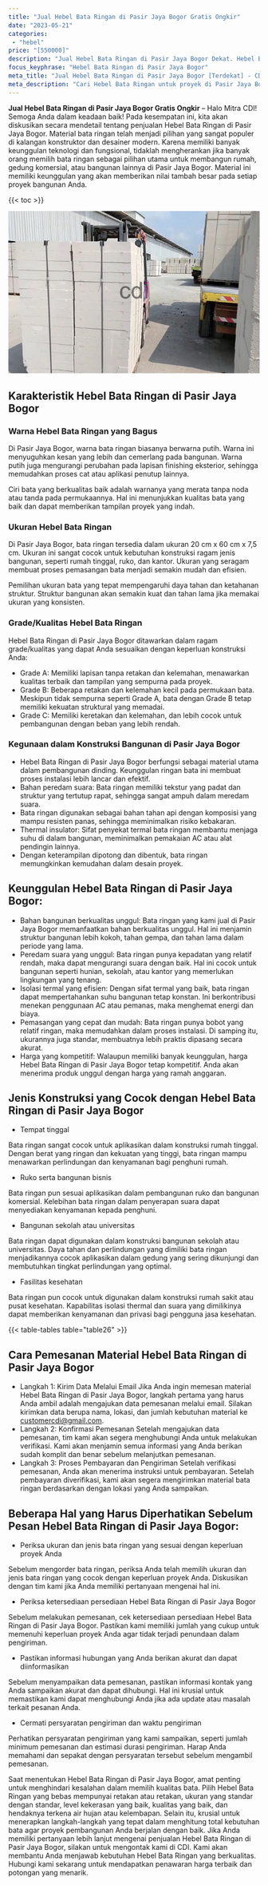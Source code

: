 ```yaml
---
title: "Jual Hebel Bata Ringan di Pasir Jaya Bogor Gratis Ongkir"
date: "2023-05-21"
categories:
 - "hebel"
price: "[550000]"
description: "Jual Hebel Bata Ringan di Pasir Jaya Bogor Dekat. Hebel Bata Ringan ini sering dipakai dalam proyek pembangunan sebagai bahan bangunan yang tahan lama dan berkualitas. Hubungi kami untuk informasi lebih lanjut."
focus_keyphrase: "Hebel Bata Ringan di Pasir Jaya Bogor"
meta_title: "Jual Hebel Bata Ringan di Pasir Jaya Bogor [Terdekat] - CDI"
meta_description: "Cari Hebel Bata Ringan untuk proyek di Pasir Jaya Bogor? Kami memiliki Hebel Bata Ringan berkualitas untuk material dinding. Dapatkan penawaran terbaik sekarang."
---
```


**Jual Hebel Bata Ringan di Pasir Jaya Bogor Gratis Ongkir** – Halo Mitra CDI! Semoga Anda dalam keadaan baik! Pada kesempatan ini, kita akan diskusikan secara mendetail tentang penjualan Hebel Bata Ringan di Pasir Jaya Bogor. Material bata ringan telah menjadi pilihan yang sangat populer di kalangan konstruktor dan desainer modern. Karena memiliki banyak keunggulan teknologi dan fungsional, tidaklah mengherankan jika banyak orang memilih bata ringan sebagai pilihan utama untuk membangun rumah, gedung komersial, atau bangunan lainnya di Pasir Jaya Bogor. Material ini memiliki keunggulan yang akan memberikan nilai tambah besar pada setiap proyek bangunan Anda.

{{< toc >}}

![Jual Hebel Bata Ringan di Pasir Jaya Bogor Gratis Ongkir](/images/hebel/hebel-bataringan-12.jpg)

## Karakteristik Hebel Bata Ringan di Pasir Jaya Bogor

### Warna Hebel Bata Ringan yang Bagus

Di Pasir Jaya Bogor, warna bata ringan biasanya berwarna putih. Warna ini menyuguhkan kesan yang lebih dan cemerlang pada bangunan. Warna putih juga mengurangi perubahan pada lapisan finishing eksterior, sehingga memudahkan proses cat atau aplikasi penutup lainnya.

Ciri bata yang berkualitas baik adalah warnanya yang merata tanpa noda atau tanda pada permukaannya. Hal ini menunjukkan kualitas bata yang baik dan dapat memberikan tampilan proyek yang indah.

### Ukuran Hebel Bata Ringan

Di Pasir Jaya Bogor, bata ringan tersedia dalam ukuran 20 cm x 60 cm x 7,5 cm. Ukuran ini sangat cocok untuk kebutuhan konstruksi ragam jenis bangunan, seperti rumah tinggal, ruko, dan kantor. Ukuran yang seragam membuat proses pemasangan bata menjadi semakin mudah dan efisien.

Pemilihan ukuran bata yang tepat mempengaruhi daya tahan dan ketahanan struktur. Struktur bangunan akan semakin kuat dan tahan lama jika memakai ukuran yang konsisten.

### Grade/Kualitas Hebel Bata Ringan

Hebel Bata Ringan di Pasir Jaya Bogor ditawarkan dalam ragam grade/kualitas yang dapat Anda sesuaikan dengan keperluan konstruksi Anda:

*   Grade A: Memiliki lapisan tanpa retakan dan kelemahan, menawarkan kualitas terbaik dan tampilan yang sempurna pada proyek.
*   Grade B: Beberapa retakan dan kelemahan kecil pada permukaan bata. Meskipun tidak sempurna seperti Grade A, bata dengan Grade B tetap memiliki kekuatan struktural yang memadai.
*   Grade C: Memiliki keretakan dan kelemahan, dan lebih cocok untuk pembangunan dengan beban yang lebih rendah.

### Kegunaan dalam Konstruksi Bangunan di Pasir Jaya Bogor

*   Hebel Bata Ringan di Pasir Jaya Bogor berfungsi sebagai material utama dalam pembangunan dinding. Keunggulan ringan bata ini membuat proses instalasi lebih lancar dan efektif.
*   Bahan peredam suara: Bata ringan memiliki tekstur yang padat dan struktur yang tertutup rapat, sehingga sangat ampuh dalam meredam suara.
*   Bata ringan digunakan sebagai bahan tahan api dengan komposisi yang mampu resisten panas, sehingga meminimalkan risiko kebakaran.
*   Thermal insulator: Sifat penyekat termal bata ringan membantu menjaga suhu di dalam bangunan, meminimalkan pemakaian AC atau alat pendingin lainnya.
*   Dengan keterampilan dipotong dan dibentuk, bata ringan memungkinkan kemudahan dalam desain proyek.

## Keunggulan Hebel Bata Ringan di Pasir Jaya Bogor:

*   Bahan bangunan berkualitas unggul: Bata ringan yang kami jual di Pasir Jaya Bogor memanfaatkan bahan berkualitas unggul. Hal ini menjamin struktur bangunan lebih kokoh, tahan gempa, dan tahan lama dalam periode yang lama.
*   Peredam suara yang unggul: Bata ringan punya kepadatan yang relatif rendah, maka dapat mengurangi suara dengan baik. Hal ini cocok untuk bangunan seperti hunian, sekolah, atau kantor yang memerlukan lingkungan yang tenang.
*   Isolasi termal yang efisien: Dengan sifat termal yang baik, bata ringan dapat mempertahankan suhu bangunan tetap konstan. Ini berkontribusi menekan penggunaan AC atau pemanas, maka menghemat energi dan biaya.
*   Pemasangan yang cepat dan mudah: Bata ringan punya bobot yang relatif ringan, maka memudahkan dalam proses instalasi. Di samping itu, ukurannya juga standar, membuatnya lebih praktis dipasang secara akurat.
*   Harga yang kompetitif: Walaupun memiliki banyak keunggulan, harga Hebel Bata Ringan di Pasir Jaya Bogor tetap kompetitif. Anda akan menerima produk unggul dengan harga yang ramah anggaran.

## Jenis Konstruksi yang Cocok dengan Hebel Bata Ringan di Pasir Jaya Bogor

*   Tempat tinggal

Bata ringan sangat cocok untuk aplikasikan dalam konstruksi rumah tinggal. Dengan berat yang ringan dan kekuatan yang tinggi, bata ringan mampu menawarkan perlindungan dan kenyamanan bagi penghuni rumah.
*   Ruko serta bangunan bisnis

Bata ringan pun sesuai aplikasikan dalam pembangunan ruko dan bangunan komersial. Kelebihan bata ringan dalam penyerapan suara dapat menyediakan kenyamanan kepada penghuni.
*   Bangunan sekolah atau universitas

Bata ringan dapat digunakan dalam konstruksi bangunan sekolah atau universitas. Daya tahan dan perlindungan yang dimiliki bata ringan menjadikannya cocok aplikasikan dalam gedung yang sering dikunjungi dan membutuhkan tingkat perlindungan yang optimal.
*   Fasilitas kesehatan

Bata ringan pun cocok untuk digunakan dalam konstruksi rumah sakit atau pusat kesehatan. Kapabilitas isolasi thermal dan suara yang dimilikinya dapat memberikan kenyamanan dan privasi bagi pengguna jasa kesehatan.

{{< table-tables table="table26" >}}

## Cara Pemesanan Material Hebel Bata Ringan di Pasir Jaya Bogor

*   Langkah 1: Kirim Data Melalui Email
Jika Anda ingin memesan material Hebel Bata Ringan di Pasir Jaya Bogor, langkah pertama yang harus Anda ambil adalah mengajukan data pemesanan melalui email. Silakan kirimkan data berupa nama, lokasi, dan jumlah kebutuhan material ke customercdi@gmail.com.
*   Langkah 2: Konfirmasi Pemesanan
Setelah mengajukan data pemesanan, tim kami akan segera menghubungi Anda untuk melakukan verifikasi. Kami akan menjamin semua informasi yang Anda berikan sudah komplit dan benar sebelum melanjutkan pemesanan.
*   Langkah 3: Proses Pembayaran dan Pengiriman
Setelah verifikasi pemesanan, Anda akan menerima instruksi untuk pembayaran. Setelah pembayaran diverifikasi, kami akan segera mengirimkan material bata ringan berdasarkan dengan lokasi yang Anda sampaikan.

## Beberapa Hal yang Harus Diperhatikan Sebelum Pesan Hebel Bata Ringan di Pasir Jaya Bogor:

*   Periksa ukuran dan jenis bata ringan yang sesuai dengan keperluan proyek Anda

Sebelum mengorder bata ringan, periksa Anda telah memilih ukuran dan jenis bata ringan yang cocok dengan keperluan proyek Anda. Diskusikan dengan tim kami jika Anda memiliki pertanyaan mengenai hal ini.
*   Periksa ketersediaan persediaan Hebel Bata Ringan di Pasir Jaya Bogor

Sebelum melakukan pemesanan, cek ketersediaan persediaan Hebel Bata Ringan di Pasir Jaya Bogor. Pastikan kami memiliki jumlah yang cukup untuk memenuhi keperluan proyek Anda agar tidak terjadi penundaan dalam pengiriman.
*   Pastikan informasi hubungan yang Anda berikan akurat dan dapat diinformasikan

Sebelum menyampaikan data pemesanan, pastikan informasi kontak yang Anda sampaikan akurat dan dapat dihubungi. Hal ini krusial untuk memastikan kami dapat menghubungi Anda jika ada update atau masalah terkait pesanan Anda.
*   Cermati persyaratan pengiriman dan waktu pengiriman

Perhatikan persyaratan pengiriman yang kami sampaikan, seperti jumlah minimum pemesanan dan estimasi durasi pengiriman. Harap Anda memahami dan sepakat dengan persyaratan tersebut sebelum mengambil pemesanan.

Saat menentukan Hebel Bata Ringan di Pasir Jaya Bogor, amat penting untuk menghindari kesalahan dalam memilih kualitas bata. Pilih Hebel Bata Ringan yang bebas mempunyai retakan atau retakan, ukuran yang standar dengan standar, level kekerasan yang baik, kualitas yang baik, dan hendaknya terkena air hujan atau kelembapan. Selain itu, krusial untuk menerapkan langkah-langkah yang tepat dalam menghitung total kebutuhan bata agar proyek pembangunan Anda berjalan dengan baik. Jika Anda memiliki pertanyaan lebih lanjut mengenai penjualan Hebel Bata Ringan di Pasir Jaya Bogor, silakan untuk mengontak kami di CDI. Kami akan membantu Anda menjawab kebutuhan Hebel Bata Ringan yang berkualitas. Hubungi kami sekarang untuk mendapatkan penawaran harga terbaik dan potongan yang menarik.